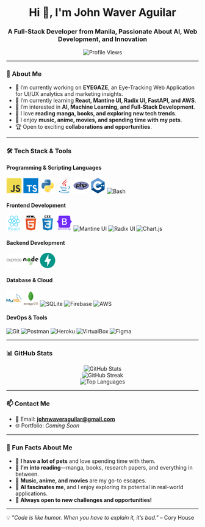 <h1 align="center">Hi 👋, I'm John Waver Aguilar</h1>
<h3 align="center">A Full-Stack Developer from Manila, Passionate About AI, Web Development, and Innovation</h3>

<p align="center">
  <img src="https://komarev.com/ghpvc/?username=wavxr&label=Profile%20Views&color=0e75b6&style=flat" alt="Profile Views"/>
</p>

---

### 🚀 About Me
- 🔭 I’m currently working on **EYEGAZE**, an Eye-Tracking Web Application for UI/UX analytics and marketing insights.
- 🌱 I’m currently learning **React, Mantine UI, Radix UI, FastAPI, and AWS**.
- 🎯 I’m interested in **AI, Machine Learning, and Full-Stack Development**.
- 📖 I love **reading manga, books, and exploring new tech trends**.
- 🎵 I enjoy **music, anime, movies, and spending time with my pets**.
- 🏆 Open to exciting **collaborations and opportunities**.

---

### 🛠 Tech Stack & Tools
#### **Programming & Scripting Languages**
<p align="left">
  <img src="https://raw.githubusercontent.com/devicons/devicon/master/icons/javascript/javascript-original.svg" alt="JavaScript" width="40" height="40"/>
  <img src="https://raw.githubusercontent.com/devicons/devicon/master/icons/typescript/typescript-original.svg" alt="TypeScript" width="40" height="40"/>
  <img src="https://raw.githubusercontent.com/devicons/devicon/master/icons/python/python-original.svg" alt="Python" width="40" height="40"/>
  <img src="https://raw.githubusercontent.com/devicons/devicon/master/icons/java/java-original.svg" alt="Java" width="40" height="40"/>
  <img src="https://raw.githubusercontent.com/devicons/devicon/master/icons/php/php-original.svg" alt="PHP" width="40" height="40"/>
  <img src="https://raw.githubusercontent.com/devicons/devicon/master/icons/cplusplus/cplusplus-original.svg" alt="C++" width="40" height="40"/>
  <img src="https://www.vectorlogo.zone/logos/gnu_bash/gnu_bash-icon.svg" alt="Bash" width="40" height="40"/>
</p>

#### **Frontend Development**
<p align="left">
  <img src="https://raw.githubusercontent.com/devicons/devicon/master/icons/react/react-original-wordmark.svg" alt="React" width="40" height="40"/>
  <img src="https://raw.githubusercontent.com/devicons/devicon/master/icons/html5/html5-original-wordmark.svg" alt="HTML5" width="40" height="40"/>
  <img src="https://raw.githubusercontent.com/devicons/devicon/master/icons/css3/css3-original-wordmark.svg" alt="CSS3" width="40" height="40"/>
  <img src="https://raw.githubusercontent.com/devicons/devicon/master/icons/bootstrap/bootstrap-plain-wordmark.svg" alt="Bootstrap" width="40" height="40"/>
  <img src="https://upload.wikimedia.org/wikipedia/commons/8/88/Mantine.png" alt="Mantine UI" width="40" height="40"/>
  <img src="https://raw.githubusercontent.com/radix-ui/design-system/main/components/avatar.svg" alt="Radix UI" width="40" height="40"/>
  <img src="https://www.chartjs.org/media/logo-title.svg" alt="Chart.js" width="40" height="40"/>
</p>

#### **Backend Development**
<p align="left">
  <img src="https://raw.githubusercontent.com/devicons/devicon/master/icons/express/express-original-wordmark.svg" alt="Express.js" width="40" height="40"/>
  <img src="https://raw.githubusercontent.com/devicons/devicon/master/icons/nodejs/nodejs-original-wordmark.svg" alt="Node.js" width="40" height="40"/>
  <img src="https://raw.githubusercontent.com/devicons/devicon/master/icons/fastapi/fastapi-original.svg" alt="FastAPI" width="40" height="40"/>
</p>

#### **Database & Cloud**
<p align="left">
  <img src="https://raw.githubusercontent.com/devicons/devicon/master/icons/mysql/mysql-original-wordmark.svg" alt="MySQL" width="40" height="40"/>
  <img src="https://raw.githubusercontent.com/devicons/devicon/master/icons/mongodb/mongodb-original-wordmark.svg" alt="MongoDB" width="40" height="40"/>
  <img src="https://www.vectorlogo.zone/logos/sqlite/sqlite-icon.svg" alt="SQLite" width="40" height="40"/>
  <img src="https://www.vectorlogo.zone/logos/firebase/firebase-icon.svg" alt="Firebase" width="40" height="40"/>
  <img src="https://www.vectorlogo.zone/logos/aws/aws-icon.svg" alt="AWS" width="40" height="40"/>
</p>

#### **DevOps & Tools**
<p align="left">
  <img src="https://www.vectorlogo.zone/logos/git-scm/git-scm-icon.svg" alt="Git" width="40" height="40"/>
  <img src="https://www.vectorlogo.zone/logos/getpostman/getpostman-icon.svg" alt="Postman" width="40" height="40"/>
  <img src="https://www.vectorlogo.zone/logos/heroku/heroku-icon.svg" alt="Heroku" width="40" height="40"/>
  <img src="https://upload.wikimedia.org/wikipedia/commons/3/3a/VirtualBox_logo.png" alt="VirtualBox" width="40" height="40"/>
  <img src="https://www.vectorlogo.zone/logos/figma/figma-icon.svg" alt="Figma" width="40" height="40"/>
</p>

---

### 📊 GitHub Stats
<p align="center">
  <img src="https://github-readme-stats.vercel.app/api?username=wavxr&show_icons=true&theme=tokyonight" alt="GitHub Stats"/>
  <br/>
  <img src="https://github-readme-streak-stats.herokuapp.com/?user=wavxr&theme=tokyonight" alt="GitHub Streak"/>
  <br/>
  <img src="https://github-readme-stats.vercel.app/api/top-langs/?username=wavxr&layout=compact&theme=tokyonight" alt="Top Languages"/>
</p>

---

### 📫 Contact Me
- 📧 Email: **johnwaveraguilar@gmail.com**
- 🌐 Portfolio: _Coming Soon_

---

### 🎯 Fun Facts About Me
- 🐶 **I have a lot of pets** and love spending time with them.
- 📖 **I’m into reading**—manga, books, research papers, and everything in between.
- 🎵 **Music, anime, and movies** are my go-to escapes.
- 🤖 **AI fascinates me**, and I enjoy exploring its potential in real-world applications.
- 🎯 **Always open to new challenges and opportunities!**

---

💡 *"Code is like humor. When you have to explain it, it’s bad."* – Cory House  
